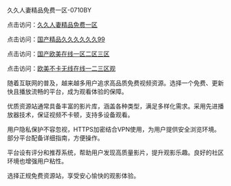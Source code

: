 久久人妻精品免费一区-0710BY

点击访问：<a href="https://heiliaoow5kzm.pages.dev">久久人妻精品免费一区</a>

点击访问：<a href="https://heiliaoxqkkct.pages.dev">国产精品久久久久久久99</a>

点击访问：<a href="https://heiliaozj3tjd.pages.dev">国产欧美在线一区二区三区</a>

点击访问：<a href="https://heiliaowt0d7p.pages.dev">欧美不卡无线在线一二三区观</a>



随着互联网的普及，越来越多用户追求高品质免费视频资源。选择一个免费、更新快且播放流畅的平台，成为观看体验的保障。

优质资源站通常具备丰富的影片库，涵盖各种类型，满足多样化需求。采用先进播放器技术，保证视频不卡顿，支持多设备观看。

用户隐私保护不容忽视，HTTPS加密结合VPN使用，为用户提供安全浏览环境。部分平台配备详细指南，方便操作。

平台设有评分和推荐系统，帮助用户发现高质量影片，提升观影乐趣。良好的社区环境也增强用户粘性。

选择正规免费资源站，享受安心愉快的观影体验。

<span style="display:none;">[Canonical link]( https://github.com/ribenwu20250710/574009 ）</span>
